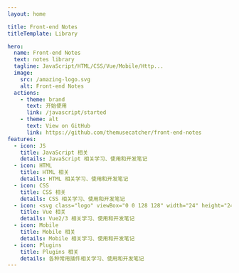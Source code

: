 ```yaml
---
layout: home

title: Front-end Notes
titleTemplate: Library

hero:
  name: Front-end Notes
  text: notes library
  tagline: JavaScript/HTML/CSS/Vue/Mobile/Http...
  image:
    src: /amazing-logo.svg
    alt: Front-end Notes
  actions:
    - theme: brand
      text: 开始使用
      link: /javascript/started
    - theme: alt
      text: View on GitHub
      link: https://github.com/themusecatcher/front-end-notes
features:
  - icon: JS
    title: JavaScript 相关
    details: JavaScript 相关学习、使用和开发笔记
  - icon: HTML
    title: HTML 相关
    details: HTML 相关学习、使用和开发笔记
  - icon: CSS
    title: CSS 相关
    details: CSS 相关学习、使用和开发笔记
  - icon: <svg class="logo" viewBox="0 0 128 128" width="24" height="24" data-v-c0161dce=""><path fill="#42b883" d="M78.8,10L64,35.4L49.2,10H0l64,110l64-110C128,10,78.8,10,78.8,10z" data-v-c0161dce=""></path><path fill="#35495e" d="M78.8,10L64,35.4L49.2,10H25.6L64,76l38.4-66H78.8z" data-v-c0161dce=""></path></svg>
    title: Vue 相关
    details: Vue2/3 相关学习、使用和开发笔记
  - icon: Mobile
    title: Mobile 相关
    details: Mobile 相关学习、使用和开发笔记
  - icon: Plugins
    title: Plugins 相关
    details: 各种常用插件相关学习、使用和开发笔记
---
```


<script setup lang="ts">
import { onMounted } from 'vue'
import { fetchVersion } from './.vitepress/utils/fetchVersion'

onMounted(() => {
  fetchVersion()
})
</script>
